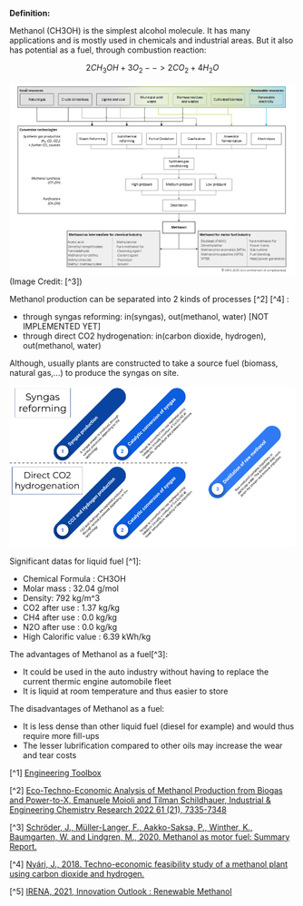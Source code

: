 **Definition:**

Methanol (CH3OH) is the simplest alcohol molecule. It has many applications and is mostly used in chemicals and 
industrial areas. But it also has potential as a fuel, through combustion reaction:

$$2CH_{3}OH + 3O_{2} --> 2CO_{2} + 4H_{2}O$$

![](Methanol_production.PNG)
(Image Credit: [^3])

Methanol production can be separated into 2 kinds of processes [^2] [^4] : 
  * through syngas reforming: in(syngas), out(methanol, water) [NOT IMPLEMENTED YET]
  * through direct CO2 hydrogenation: in(carbon dioxide, hydrogen), out(methanol, water)

Although, usually plants are constructed to take a source fuel (biomass, natural gas,...) to produce the syngas on site.

![](Methanol_techno_processes.png)

Significant datas for liquid fuel [^1]:

  * Chemical Formula : CH3OH
  * Molar mass : 32.04 g/mol
  * Density: 792 kg/m^3
  * CO2 after use : 1.37 kg/kg
  * CH4 after use : 0.0 kg/kg
  * N2O after use : 0.0 kg/kg
  * High Calorific value : 6.39 kWh/kg
  
The advantages of Methanol as a fuel[^3]:

  * It could be used in the auto industry without having to replace the current thermic engine automobile fleet  
  * It is liquid at room temperature and thus easier to store

The disadvantages of Methanol as a fuel:

  * It is less dense than other liquid fuel (diesel for example) and would thus require more fill-ups
  * The lesser lubrification compared to other oils may increase the wear and tear costs

[^1] [Engineering Toolbox](https://www.engineeringtoolbox.com)

[^2] [Eco-Techno-Economic Analysis of Methanol Production from Biogas and Power-to-X, 
Emanuele Moioli and Tilman Schildhauer, Industrial & Engineering Chemistry Research 2022 61 (21), 7335-7348](https://pubs.acs.org/doi/pdf/10.1021/acs.iecr.1c04682)

[^3] [Schröder, J., Müller-Langer, F., Aakko-Saksa, P., Winther, K., Baumgarten, W. and Lindgren, M., 2020. Methanol as motor fuel: Summary Report.](https://www.iea-amf.org/content/fuel_information/methanol#general)

[^4] [Nyári, J., 2018. Techno-economic feasibility study of a methanol plant using carbon dioxide and hydrogen.](http://kth.diva-portal.org/smash/get/diva2:1290829/FULLTEXT01.pdf)

[^5] [IRENA, 2021, Innovation Outlook : Renewable Methanol](https://www.irena.org/publications/2021/Jan/Innovation-Outlook-Renewable-Methanol)